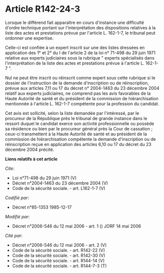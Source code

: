 # Article R142-24-3

Lorsque le différend fait apparaître en cours d'instance une difficulté d'ordre technique portant sur l'interprétation des
dispositions relatives à la liste des actes et prestations prévue par l'article L. 162-1-7, le tribunal peut ordonner une
expertise. 

Celle-ci est confiée à un expert inscrit sur une des listes dressées en application des 1° et 2° du I de l'article 2 de la
loi n° 71-498 du 29 juin 1971 relative aux experts judiciaires sous la rubrique " experts spécialisés dans l'interprétation
de la liste des actes et prestations prévue à l'article L. 162-1-7 ". 

Nul ne peut être inscrit ou réinscrit comme expert sous cette rubrique si le dossier de l'instruction de la demande
d'inscription ou de réinscription, prévue aux articles 7,11 ou 17 du décret n° 2004-1463 du 23 décembre 2004 relatif aux
experts judiciaires, ne comprend pas les avis favorables de la Haute Autorité de santé et du président de la commission de
hiérarchisation mentionnée à l'article L. 162-1-7 compétente pour la profession du candidat. 

Cet avis est sollicité, selon la liste demandée par l'intéressé, par le procureur de la République près le tribunal de grande
instance dans le ressort duquel le candidat exerce son activité professionnelle ou possède sa résidence ou bien par le
procureur général près la Cour de cassation ; ceux-ci transmettent à la Haute Autorité de santé et au président de la
commission de hiérarchisation compétente la demande d'inscription ou de réinscription reçue en application des articles 6,10
ou 17 du décret du 23 décembre 2004 précité.

**Liens relatifs à cet article**

_Cite_:

  - Loi n°71-498 du 29 juin 1971 (V)
  - Décret n°2004-1463 du 23 décembre 2004 (V)
  - Code de la sécurité sociale. - art. L162-1-7 (V)

_Codifié par_:

  - Décret n°85-1353 1985-12-17

_Modifié par_:

  - Décret n°2006-546 du 12 mai 2006 - art. 1 () JORF 14 mai 2006

_Cité par_:

  - Décret n°2006-546 du 12 mai 2006 - art. 2 (V)
  - Code de la sécurité sociale. - art. R142-22 (V)
  - Code de la sécurité sociale. - art. R142-30 (V)
  - Code de la sécurité sociale. - art. R144-14 (V)
  - Code de la sécurité sociale. - art. R144-7-3 (T)
